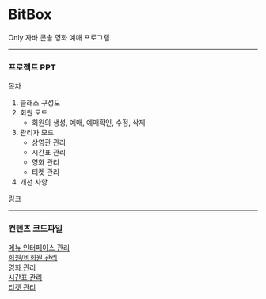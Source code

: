 # BitBox
Only 자바 콘솔 영화 예매 프로그램

<hr/>    

### 프로젝트 PPT

목차
1. 클래스 구성도
2. 회원 모드
   * 회원의 생성, 예매, 예매확인, 수정, 삭제
3. 관리자 모드
   * 상영관 관리
   * 시간표 관리
   * 영화 관리
   * 티켓 관리
4. 개선 사항  
    
[링크](https://docs.google.com/presentation/d/1Da9X1zlmgbhgzLRI3LbNmqpqEQVtm2HnuEIIJNCTj0U/edit?usp=sharing)

<hr/>    

### 컨텐츠 코드파일    

[메뉴 인터페이스 관리](https://github.com/maiorem/BitBoxBackup/tree/master/BitBox/src/Main_Menu)    
[회원/비회원 관리](https://github.com/maiorem/BitBoxBackup/tree/master/BitBox/src/user)    
[영화 관리](https://github.com/maiorem/BitBoxBackup/tree/master/BitBox/src/Movie)    
[시간표 관리](https://github.com/maiorem/BitBoxBackup/tree/master/BitBox/src/TimeTable)    
[티켓 관리](https://github.com/maiorem/BitBoxBackup/tree/master/BitBox/src/Ticket)    
 
